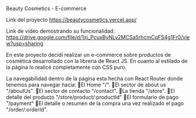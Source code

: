 Beauty Cosmetics - E-commerce


Link del proyecto https://beautycosmetics.vercel.app/

Link de video demostrando su funcionalidad: https://drive.google.com/file/d/1xj_PcuxByNLy2MCSa5rhcmCqFS4g1Fr0/view?usp=sharing


En este proyecto decidí realizar un e-commerce sobre productos de cosmética desarrollado con la libreria de React JS. En cuanto al estilado de la página lo realicé completamente con CSS puro. 

La navegabilidad dentro de la página esta hecha con React Router donde tenemos para navegar hacia:
    📍El Home "/".
    📍El sector de about us "/aboutUs".
    📍El sector de contacto "/contact".
    📍La tienda "/store".
    📍El detalle del producto "/store/product/:productId"
    📍El formulario de pago "/payment"
    📍El detalle o resumen de la compra una vez realizado el pago "/order/:orderId".
